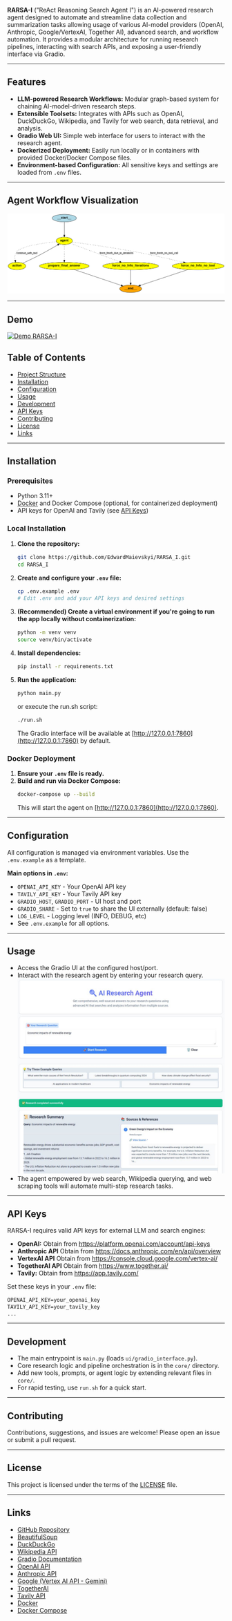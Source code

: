 **RARSA-I**
("ReAct Reasoning Search Agent I") is an AI-powered research agent designed to automate and streamline data collection and summarization tasks allowing usage of various AI-model providers (OpenAI, Anthropic, Google/VertexAI, Together AI), advanced search, and workflow automation. It provides a modular architecture for running research pipelines, interacting with search APIs, and exposing a user-friendly interface via Gradio.

---

## Features

- **LLM-powered Research Workflows:** Modular graph-based system for chaining AI-model-driven research steps.
- **Extensible Toolsets:** Integrates with APIs such as OpenAI, DuckDuckGo, Wikipedia, and Tavily for web search, data retrieval, and analysis.
- **Gradio Web UI:** Simple web interface for users to interact with the research agent.
- **Dockerized Deployment:** Easily run locally or in containers with provided Docker/Docker Compose files.
- **Environment-based Configuration:** All sensitive keys and settings are loaded from `.env` files.

---

## Agent Workflow Visualization

![Agent Workflow Visualization](readme_imgs/ReAct_Reasoning_Search_Agent_Graph.png)

---
## Demo

[![Demo RARSA-I](https://img.youtube.com/vi/z19W2n3YoUw/hqdefault.jpg)](https://youtu.be/z19W2n3YoUw)

## Table of Contents

- [Project Structure](#project-structure)
- [Installation](#installation)
- [Configuration](#configuration)
- [Usage](#usage)
- [Development](#development)
- [API Keys](#api-keys)
- [Contributing](#contributing)
- [License](#license)
- [Links](#links)

---

## Installation

### Prerequisites

- Python 3.11+
- [Docker](https://www.docker.com/) and Docker Compose (optional, for containerized deployment)
- API keys for OpenAI and Tavily (see [API Keys](#api-keys))

### Local Installation

1. **Clone the repository:**
   ```bash
   git clone https://github.com/EdwardMaievskyi/RARSA_I.git
   cd RARSA_I
   ```

2. **Create and configure your `.env` file:**
   ```bash
   cp .env.example .env
   # Edit .env and add your API keys and desired settings
   ```

3. **(Recommended) Create a virtual environment if you're going to run the app locally without containerization:**
   ```bash
   python -m venv venv
   source venv/bin/activate
   ```

4. **Install dependencies:**
   ```bash
   pip install -r requirements.txt
   ```

5. **Run the application:**
   ```bash
   python main.py
   ```
   or execute the run.sh script:
   ```bash
   ./run.sh
   ```

   The Gradio interface will be available at [http://127.0.0.1:7860](http://127.0.0.1:7860) by default.


### Docker Deployment

1. **Ensure your `.env` file is ready.**
2. **Build and run via Docker Compose:**
   ```bash
   docker-compose up --build
   ```
   This will start the agent on [http://127.0.0.1:7860](http://127.0.0.1:7860).

---

## Configuration

All configuration is managed via environment variables. Use the `.env.example` as a template.

**Main options in `.env`:**
- `OPENAI_API_KEY` - Your OpenAI API key
- `TAVILY_API_KEY` - Your Tavily API key
- `GRADIO_HOST`, `GRADIO_PORT` - UI host and port
- `GRADIO_SHARE` - Set to `true` to share the UI externally (default: false)
- `LOG_LEVEL` - Logging level (INFO, DEBUG, etc)
- See `.env.example` for all options.

---

## Usage

- Access the Gradio UI at the configured host/port.
- Interact with the research agent by entering your research query.
![Gradio Research AgentUI](readme_imgs/UI_screenshot_rarsa1.jpg)
- The agent empowered by web search, Wikipedia querying, and web scraping tools will automate multi-step research tasks.

---

## API Keys

RARSA-I requires valid API keys for external LLM and search engines:

- **OpenAI:** Obtain from https://platform.openai.com/account/api-keys
- **Anthropic API** Obtain from https://docs.anthropic.com/en/api/overview
- **VertexAI API** Obtain from https://console.cloud.google.com/vertex-ai/
- **TogetherAI API** Obtain from https://www.together.ai/
- **Tavily:** Obtain from https://app.tavily.com/

Set these keys in your `.env` file:
```dotenv
OPENAI_API_KEY=your_openai_key
TAVILY_API_KEY=your_tavily_key
...
```

---

## Development

- The main entrypoint is `main.py` (loads `ui/gradio_interface.py`).
- Core research logic and pipeline orchestration is in the `core/` directory.
- Add new tools, prompts, or agent logic by extending relevant files in `core/`.
- For rapid testing, use `run.sh` for a quick start.

---

## Contributing

Contributions, suggestions, and issues are welcome! Please open an issue or submit a pull request.

---

## License

This project is licensed under the terms of the [LICENSE](LICENSE) file.

---

## Links

- [GitHub Repository](https://github.com/EdwardMaievskyi/RARSA_I)
- [BeautifulSoup](https://beautiful-soup-4.readthedocs.io/en/latest/)
- [DuckDuckGo](https://duckduckgo.com/)
- [Wikipedia API](https://github.com/goldsmith/Wikipedia)
- [Gradio Documentation](https://www.gradio.app/)
- [OpenAI API](https://platform.openai.com/)
- [Anthropic API](https://docs.anthropic.com/en/api/overview)
- [Google (Vertex AI API - Gemini)](https://console.cloud.google.com/vertex-ai/)
- [TogetherAI](https://www.together.ai/)
- [Tavily API](https://app.tavily.com/)
- [Docker](https://www.docker.com/)
- [Docker Compose](https://docs.docker.com/compose/)

